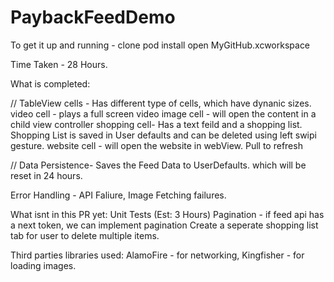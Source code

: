 # PaybackFeedDemo

To get it up and running -
clone
pod install
open MyGitHub.xcworkspace

Time Taken - 28 Hours.

What is completed:

// TableView cells - 
Has different type of cells, which have dynanic sizes. 
    video cell - plays a full screen video
    image cell - will open the content in a child view controller
    shopping cell- Has a text feild and a shopping list. Shopping List is saved in User defaults and can be deleted using left swipi gesture.
    website cell -  will open the website in webView.
Pull to refresh

// Data Persistence- 
Saves the Feed Data to UserDefaults.
which will be reset in 24 hours.

Error Handling - API Faliure, Image Fetching failures.

What isnt in this PR yet:
Unit Tests (Est: 3 Hours)
Pagination - if feed api has a next token, we can implement pagination
Create a seperate shopping list tab for user to delete multiple items.


Third parties libraries used:
AlamoFire - for networking,
Kingfisher - for loading images.

